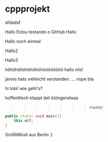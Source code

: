 # cppprojekt

afdadsf

Hallo
Estou testando o GitHub
Hallo

Hallo noch einmal

Hallo2

Hallo3




höhöhöhöhöhöhöhöööööööö
hallo nils!

jannis hats vielleicht verstanden .... nope
bla

hi tobi! wie geht's?

hoffentlisch klappt det
ööörgendwas
>>>>>>> master

``` c++
public static void main(){
	this.wtf;
}
```
GrüßliMüsli aus Berlin :) 

